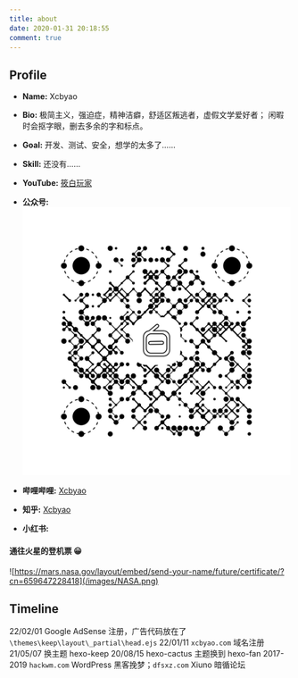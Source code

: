 ```yaml
---
title: about
date: 2020-01-31 20:18:55
comment: true
---
```

## Profile

- **Name:** Xcbyao

- **Bio:** 极简主义，强迫症，精神洁癖，舒适区叛逃者，虚假文学爱好者；
闲暇时会抠字眼，删去多余的字和标点。

- **Goal:** 开发、测试、安全，想学的太多了……

- **Skill:** 还没有……

- **YouTube:** [筱白玩家](https://www.youtube.com/@xcbyao)

- **公众号:** ![筱白玩家](/images/gsvshk.jpg)

- **哔哩哔哩:** [Xcbyao](https://space.bilibili.com/1228129879)

- **知乎:** [Xcbyao](https://www.zhihu.com/people/xcbyao)

- **小红书:** []()

#### 通往火星的登机票 😀

![https://mars.nasa.gov/layout/embed/send-your-name/future/certificate/?cn=659647228418](/images/NASA.png)

## Timeline


22/02/01 Google AdSense 注册，广告代码放在了 `\themes\keep\layout\_partial\head.ejs`
22/01/11 `xcbyao.com` 域名注册
21/05/07 换主题 hexo-keep
20/08/15 hexo-cactus 主题换到 hexo-fan
2017-2019 `hackwm.com` WordPress 黑客挽梦；`dfsxz.com` Xiuno 暗循论坛
